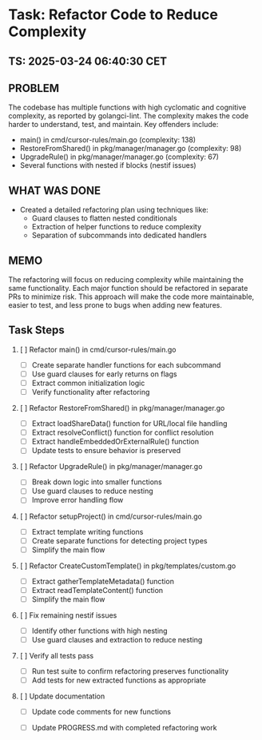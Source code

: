 # Task: Refactor Code to Reduce Complexity

## TS: 2025-03-24 06:40:30 CET

## PROBLEM

The codebase has multiple functions with high cyclomatic and cognitive complexity, as reported by golangci-lint. The complexity makes the code harder to understand, test, and maintain. Key offenders include:

- main() in cmd/cursor-rules/main.go (complexity: 138)
- RestoreFromShared() in pkg/manager/manager.go (complexity: 98)
- UpgradeRule() in pkg/manager/manager.go (complexity: 67)
- Several functions with nested if blocks (nestif issues)

## WHAT WAS DONE

- Created a detailed refactoring plan using techniques like:
  - Guard clauses to flatten nested conditionals
  - Extraction of helper functions to reduce complexity
  - Separation of subcommands into dedicated handlers

## MEMO

The refactoring will focus on reducing complexity while maintaining the same functionality. Each major function should be refactored in separate PRs to minimize risk. This approach will make the code more maintainable, easier to test, and less prone to bugs when adding new features.

## Task Steps

1. [ ] Refactor main() in cmd/cursor-rules/main.go

   - [ ] Create separate handler functions for each subcommand
   - [ ] Use guard clauses for early returns on flags
   - [ ] Extract common initialization logic
   - [ ] Verify functionality after refactoring

2. [ ] Refactor RestoreFromShared() in pkg/manager/manager.go

   - [ ] Extract loadShareData() function for URL/local file handling
   - [ ] Extract resolveConflict() function for conflict resolution
   - [ ] Extract handleEmbeddedOrExternalRule() function
   - [ ] Update tests to ensure behavior is preserved

3. [ ] Refactor UpgradeRule() in pkg/manager/manager.go

   - [ ] Break down logic into smaller functions
   - [ ] Use guard clauses to reduce nesting
   - [ ] Improve error handling flow

4. [ ] Refactor setupProject() in cmd/cursor-rules/main.go

   - [ ] Extract template writing functions
   - [ ] Create separate functions for detecting project types
   - [ ] Simplify the main flow

5. [ ] Refactor CreateCustomTemplate() in pkg/templates/custom.go

   - [ ] Extract gatherTemplateMetadata() function
   - [ ] Extract readTemplateContent() function
   - [ ] Simplify the main flow

6. [ ] Fix remaining nestif issues

   - [ ] Identify other functions with high nesting
   - [ ] Use guard clauses and extraction to reduce nesting

7. [ ] Verify all tests pass

   - [ ] Run test suite to confirm refactoring preserves functionality
   - [ ] Add tests for new extracted functions as appropriate

8. [ ] Update documentation
   - [ ] Update code comments for new functions
   - [ ] Update PROGRESS.md with completed refactoring work

